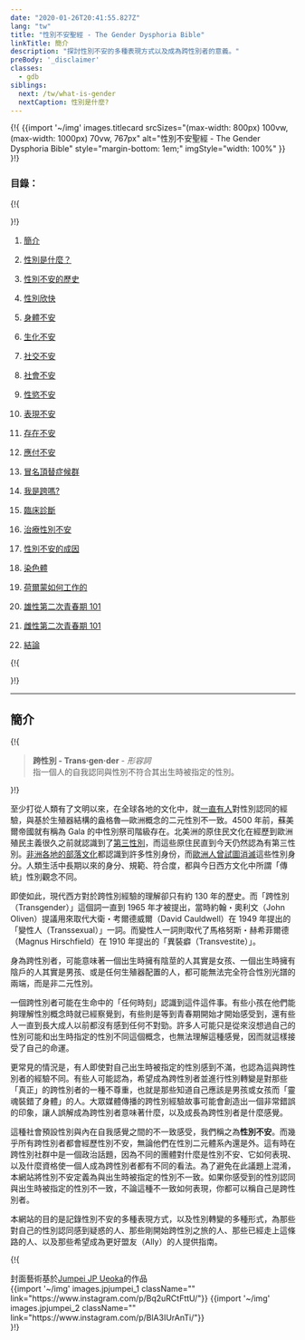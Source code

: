 ```yaml
---
date: "2020-01-26T20:41:55.827Z"
lang: "tw"
title: "性別不安聖經 - The Gender Dysphoria Bible"
linkTitle: 簡介
description: "探討性別不安的多種表現方式以及成為跨性別者的意義。"
preBody: '_disclaimer'
classes:
  - gdb
siblings:
  next: /tw/what-is-gender
  nextCaption: 性別是什麼?
---
```



{!{
{{import
  '~/img'
  images.titlecard
  srcSizes="(max-width: 800px) 100vw, (max-width: 1000px) 70vw, 767px"
  alt="性別不安聖經 - The Gender Dysphoria Bible"
  style="margin-bottom: 1em;"
  imgStyle="width: 100%"
}}
}!}

### 目錄：

{!{ <div class="two-column-list"> }!}

1. [簡介](/tw/#簡介)

2. [性別是什麼？](/tw/what-is-gender)

3. [性別不安的歷史](/tw/history)

4. [性別欣快](/tw/euphoria)

5. [身體不安](/tw/physical-dysphoria)

6. [生化不安](/tw/biochemical-dysphoria)

7. [社交不安](/tw/social-dysphoria)

8. [社會不安](/tw/societal-dysphoria)

9. [性慾不安](/tw/sexual-dysphoria)

10. [表現不安](/tw/presentational-dysphoria)

11. [存在不安](/tw/existential-dysphoria)

12. [應付不安](/tw/managed-dysphoria)

13. [冒名頂替症候群](/tw/impostor-syndrome)

14. [我是跨嗎?](/tw/am-i-trans)

15. [臨床診斷](/tw/diagnoses)

16. [治療性別不安](/tw/treatment)

17. [性別不安的成因](/tw/causes)

18. [染色體](/tw/chromosomes)

19. [荷爾蒙如何工作的](/tw/hormones)

20. [雄性第二次青春期 101](/tw/second-puberty-masc)

21. [雌性第二次青春期 101](/tw/second-puberty-fem)

22. [結論](/tw/conclusion)

{!{ </div> }!}

<hr class="print-break-after print-hidden">

## 簡介

{!{
<div class="gutter"><blockquote>
  <strong>跨性別 - Trans·gen·der</strong> - <em>形容詞</em><br>
  指一個人的自我認同與性別不符合其出生時被指定的性別。
</blockquote></div>
}!}

至少打從人類有了文明以來，在全球各地的文化中，就[一直有人](https://en.wikipedia.org/wiki/Transgender_history)對性別認同的經驗，與基於生殖器結構的盎格魯—歐洲概念的二元性別不一致。4500 年前，蘇美爾帝國就有稱為 Gala 的中性別祭司階級存在。北美洲的原住民文化在經歷到歐洲殖民主義很久之前就認識到了[第三性別](https://en.wikipedia.org/wiki/Third_gender)，而這些原住民直到今天仍然認為有第三性別。[非洲各地的部落文化](https://medium.com/@janelane_62637/the-splendor-of-gender-non-conformity-in-africa-f894ff5706e1)都認識到許多性別身份，而[歐洲人曾試圖消滅](https://daily.jstor.org/the-deviant-african-genders-that-colonialism-condemned/)這些性別身分。人類生活中長期以來的身分、規範、符合度，都與今日西方文化中所謂「傳統」性別觀念不同。

即使如此，現代西方對於跨性別經驗的理解卻只有約 130 年的歷史。而「跨性別（Transgender）」這個詞一直到 1965 年才被提出，當時約翰・奧利文（John Oliven）提議用來取代大衛・考爾德威爾（David Cauldwell）在 1949 年提出的「變性人（Transsexual）」一詞。而變性人一詞則取代了馬格努斯・赫希菲爾德（Magnus Hirschfield）在 1910 年提出的「異裝癖（Transvestite）」。

身為跨性別者，可能意味著一個出生時擁有陰莖的人其實是女孩、一個出生時擁有陰戶的人其實是男孩、或是任何生殖器配置的人，都可能無法完全符合性別光譜的兩端，而是非二元性別。

一個跨性別者可能在生命中的「任何時刻」認識到這件這件事。有些小孩在他們能夠理解性別概念時就已經察覺到，有些則是等到青春期開始才開始感受到，還有些人一直到長大成人以前都沒有感到任何不對勁。許多人可能只是從來沒想過自己的性別可能和出生時指定的性別不同這個概念，也無法理解這種感覺，因而就這樣接受了自己的命運。

更常見的情況是，有人即使對自己出生時被指定的性別感到不滿，也認為這與跨性別者的經驗不同。有些人可能認為，希望成為跨性別者並進行性別轉變是對那些「真正」的跨性別者的一種不尊重，也就是那些知道自己應該是男孩或女孩而「靈魂裝錯了身體」的人。大眾媒體傳播的跨性別經驗故事可能會創造出一個非常錯誤的印象，讓人誤解成為跨性別者意味著什麼，以及成長為跨性別者是什麼感覺。

這種社會預設性別與內在自我感覺之間的不一致感受，我們稱之為**性別不安**。而幾乎所有跨性別者都會經歷性別不安，無論他們在性別二元體系內還是外。這有時在跨性別社群中是一個政治話題，因為不同的團體對什麼是性別不安、它如何表現、以及什麼資格使一個人成為跨性別者都有不同的看法。為了避免在此議題上混淆，本網站將性別不安定義為與出生時被指定的性別不一致。如果你感受到的性別認同與出生時被指定的性別不一致，不論這種不一致如何表現，你都可以稱自己是跨性別者。

本網站的目的是記錄性別不安的多種表現方式，以及性別轉變的多種形式，為那些對自己的性別認同感到疑惑的人、那些剛開始跨性別之旅的人、那些已經走上這條路的人、以及那些希望成為更好盟友（Ally）的人提供指南。

{!{
<div class="gutter flex flex-end print-inline print-span2 print-center">
<span>封面藝術基於<a href="https://www.instagram.com/jp_means_jumpei/">Jumpei JP Ueoka</a>的作品</span>
<div class="grid-row" style="grid-template-columns: 1fr 1fr">
{{import '~/img' images.jpjumpei_1 className="" link="https://www.instagram.com/p/Bq2uRCtFttU/"}}
{{import '~/img' images.jpjumpei_2 className="" link="https://www.instagram.com/p/BlA3IUrAnTi/"}}
</div>
</div>
}!}
